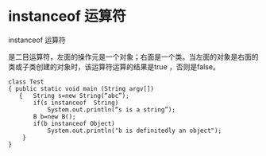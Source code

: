 # instanceof 运算符

instanceof 运算符

是二目运算符，左面的操作元是一个对象；右面是一个类。当左面的对象是右面的类或子类创建的对象时，该运算符运算的结果是true ，否则是false。

```
class Test
{ public static void main (String argv[])
   {   String s=new String(“abc”);
       if(s instanceof  String)
           System.out.println(“s is a string”);
       B b=new B();
       if(b instanceof Object)
           System.out.println("b is definitedly an object");
    }
} 

```

